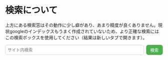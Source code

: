 # 検索について

上方にある検索窓はその動作に少し癖があり、あまり精度が良くありません。現状googleのインデックスもうまく作成されていないため、より正確な検索にはこの検索ボックスを使用してください（結果は新しいタブで開きます）。

<div style="margin: 1em 0;">
  <form id="duckduckgo-search" onsubmit="searchDuckDuckGo(event)" style="display: flex; gap: 0.5em;">
    <input type="text" id="ddg-query" placeholder="サイト内検索" style="flex: 1; padding: 0.5em; border-radius: 0.5em; border: 1px solid #ccc;">
    <button type="submit" style="padding: 0.5em 1em; border-radius: 0.5em; border: none; background-color: #4CAF50; color: white; cursor: pointer;">
      検索
    </button>
  </form>
</div>

<script>
function searchDuckDuckGo(event) {
  event.preventDefault();
  const query = document.getElementById('ddg-query').value.trim();
  if (!query) return;
  const site = 'site:onihusube.github.io/ensonglog';
  const url = 'https://duckduckgo.com/?kp=-2&q=' + encodeURIComponent(site + ' ' + query);
  window.open(url, '_blank');
}
</script>
